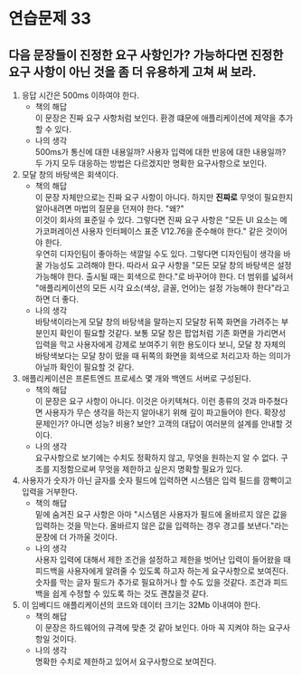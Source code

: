 # 연습문제 33

## 다음 문장들이 진정한 요구 사항인가? 가능하다면 진정한 요구 사항이 아닌 것을 좀 더 유용하게 고쳐 써 보라.

1. 응답 시간은 500ms 이하여야 한다.
   - 책의 해답  
     이 문장은 진짜 요구 사항처럼 보인다. 환경 떄문에 애플리케이션에 제약을 추가할 수 있다.
   - 나의 생각  
     500ms가 통신에 대한 내용일까? 사용자 입력에 대한 반응에 대한 내용일까?
     두 가지 모두 대응하는 방법은 다르겠지만 명확한 요구사항으로 보인다.
2. 모달 창의 바탕색은 회색이다.
   - 책의 해답  
     이 문장 자체만으로는 진짜 요구 사항이 아니다. 하지만 **진짜로** 무엇이 필요한지 알아내려면 마법의 질문을 던져야 한다. "왜?"  
     이것이 회사의 표준일 수 있다. 그렇다면 진짜 요구 사항은 "모든 UI 요소는 메가코퍼레이션 사용자 인터페이스 표준 V12.76을 준수해야 한다." 같은 것이어야 한다.  
     우연히 디자인팀이 좋아하는 색깔일 수도 있다. 그렇다면 디자인팀이 생각을 바꿀 가능성도 고려해야 한다. 따라서 요구 사항을 "모든 모달 창의 바탕색은 설정 가능해야 한다. 출시될 때는 회색으로 한다."로 바꾸어야 한다. 더 범위를 넓혀서 "애플리케이션의 모든 시각 요소(색상, 글꼴, 언어)는 설정 가능해야 한다"라고 하면 더 좋다.
   - 나의 생각  
     바탕색이라는게 모달 창의 바탕색을 말하는지 모달창 뒤쪽 화면을 가려주는 부분인지 확인이 필요할 것같다.
     보통 모달 창은 팝업처럼 기존 화면을 가리면서 입력을 막고 사용자에게 강제로 보여주기 위한 용도이다 보니, 모달 창 자체의 바탕색보다는 모달 창이 떴을 때 뒤쪽의 화면을 회색으로 처리고자 하는 의미가 아닐까 확인이 필요할 것 같다.
3. 애플리케이션은 프론트엔드 프로세스 몇 개와 백엔드 서버로 구성된다.
   - 책의 해답  
     이 문장은 요구 사항이 아니다. 이것은 아키텍쳐다. 이런 종류의 것과 마주쳤다면 사용자가 무슨 생각을 하는지 알아내기 위해 깊이 파고들어야 한다. 확장성 문제인가? 아니면 성능? 비용? 보안? 고객의 대답이 여러분의 설계를 안내할 것이다.
   - 나의 생각  
     요구사항으로 보기에는 수치도 정확하지 않고, 무엇을 원하는지 알 수 없다. 구조를 지정함으로써 무엇을 제한하고 싶은지 명확할 필요가 있다.
4. 사용자가 숫자가 아닌 글자를 숫자 필드에 입력하면 시스템은 입력 필드를 깜빡이고 입력을 거부한다.
   - 책의 해답  
     밑에 숨겨진 요구 사항은 아마 "시스템은 사용자가 필드에 올바르지 않은 값을 입력하는 것을 막는다. 올바르지 않은 값을 입력하는 경우 경고를 보낸다."라는 문장에 더 가까울 것이다.
   - 나의 생각  
     사용자 입력에 대해서 제한 조건을 설정하고 제한을 벗어난 입력이 들어왔을 때 피드백을 사용자에게 알려줄 수 있도록 하고자 하는게 요구사항으로 보여진다. 숫자를 막는 글자 필드가 추가로 필요하거나 할 수도 있을 것같다. 조건과 피드백을 쉽게 수정할 수 있도록 하는 것도 괜찮을것 같다.
5. 이 임베디드 애플리케이션의 코드와 데이터 크기는 32Mb 이내여야 한다.
   - 책의 해답  
     이 문장은 하드웨어의 규격에 맞춘 것 같아 보인다. 아마 꼭 지켜야 하는 요구사항일 것이다.
   - 나의 생각  
     명확한 수치로 제한하고 있어서 요구사항으로 보여진다.
